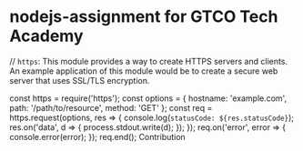 # nodejs-assignment for GTCO Tech Academy
// `https`: This module provides a way to create HTTPS servers and clients. An example application of this module would be to create a secure web server that uses SSL/TLS encryption.

const https = require('https');
const options = {
  hostname: 'example.com',
  path: '/path/to/resource',
  method: 'GET'
};
const req = https.request(options, res => {
  console.log(`statusCode: ${res.statusCode}`);
  res.on('data', d => {
    process.stdout.write(d);
  });
});
req.on('error', error => {
  console.error(error);
});
req.end();
Contribution

